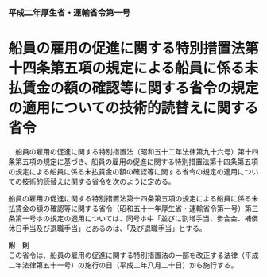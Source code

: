 ### 平成二年厚生省・運輸省令第一号  
# 船員の雇用の促進に関する特別措置法第十四条第五項の規定による船員に係る未払賃金の額の確認等に関する省令の規定の適用についての技術的読替えに関する省令  
　船員の雇用の促進に関する特別措置法（昭和五十二年法律第九十六号）第十四条第五項の規定に基づき、船員の雇用の促進に関する特別措置法第十四条第五項の規定による船員に係る未払賃金の額の確認等に関する省令の規定の適用についての技術的読替えに関する省令を次のように定める。  
  
船員の雇用の促進に関する特別措置法第十四条第五項の規定による船員に係る未払賃金の額の確認等に関する省令（昭和五十一年厚生省・運輸省令第一号）第三条第一号ホの規定の適用については、同号ホ中「並びに割増手当、歩合金、補償休日手当及び退職手当」とあるのは、「及び退職手当」とする。  
  
**附　則**  
この省令は、船員の雇用の促進に関する特別措置法の一部を改正する法律（平成二年法律第五十一号）の施行の日（平成二年八月二十日）から施行する。  
  
